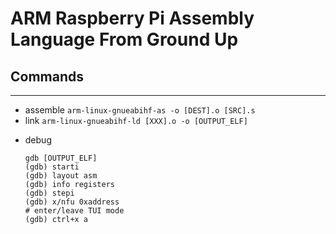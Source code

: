 # ARM Raspberry Pi Assembly Language From Ground Up

## Commands
---
* assemble
	`arm-linux-gnueabihf-as -o [DEST].o [SRC].s`
* link
	`arm-linux-gnueabihf-ld [XXX].o -o [OUTPUT_ELF]`
- debug
	```
	gdb [OUTPUT_ELF]
	(gdb) starti
	(gdb) layout asm
	(gdb) info registers
	(gdb) stepi
	(gdb) x/nfu 0xaddress
	# enter/leave TUI mode
	(gdb) ctrl+x a
	```
